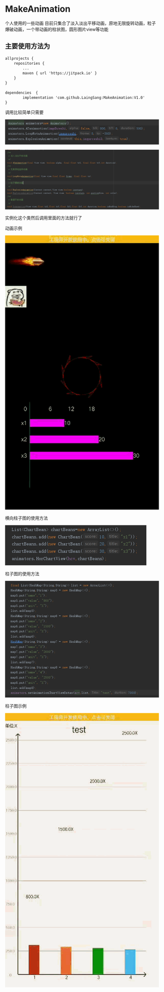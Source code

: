 # MakeAnimation
个人使用的一些动画 目前只集合了淡入淡出平移动画，原地无限旋转动画，粒子爆破动画，一个带动画的柱状图，圆形图片view等功能
 
## 主要使用方法为
	allprojects {
		repositories {
			...
			maven { url 'https://jitpack.io' }
		}
	}
 
 	dependencies  {
			implementation 'com.github.LaingSang:MakeAnimation:V1.0'
	}
 
调用比较简单只需要

![图片失效](img/shiyong.png)


![图片失效](img/zhushi.png)

实例化这个类然后调用里面的方法就行了

动画示例

![图片失效](img/dh2.gif)

横向柱子图的使用方法

![图片失效](img/horzhuzi.png)

柱子图的使用方法

![图片失效](img/zhuzishiyong.png)

柱子图示例

![图片失效](img/zhuzi2.gif)
